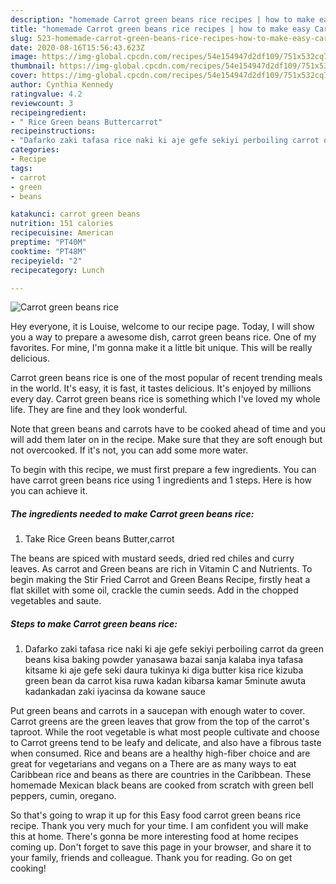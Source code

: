 ```yaml
---
description: "homemade Carrot green beans rice recipes | how to make easy Carrot green beans rice"
title: "homemade Carrot green beans rice recipes | how to make easy Carrot green beans rice"
slug: 523-homemade-carrot-green-beans-rice-recipes-how-to-make-easy-carrot-green-beans-rice
date: 2020-08-16T15:56:43.623Z
image: https://img-global.cpcdn.com/recipes/54e154947d2df109/751x532cq70/carrot-green-beans-rice-recipe-main-photo.jpg
thumbnail: https://img-global.cpcdn.com/recipes/54e154947d2df109/751x532cq70/carrot-green-beans-rice-recipe-main-photo.jpg
cover: https://img-global.cpcdn.com/recipes/54e154947d2df109/751x532cq70/carrot-green-beans-rice-recipe-main-photo.jpg
author: Cynthia Kennedy
ratingvalue: 4.2
reviewcount: 3
recipeingredient:
- " Rice Green beans Buttercarrot"
recipeinstructions:
- "Dafarko zaki tafasa rice naki ki aje gefe sekiyi perboiling carrot da green beans kisa baking powder yanasawa bazai sanja kalaba inya tafasa kitsame ki aje gefe seki daura tukinya ki diga butter kisa rice kizuba green bean da carrot kisa ruwa kadan kibarsa kamar 5minute awuta kadankadan zaki iyacinsa da kowane sauce"
categories:
- Recipe
tags:
- carrot
- green
- beans

katakunci: carrot green beans 
nutrition: 151 calories
recipecuisine: American
preptime: "PT40M"
cooktime: "PT48M"
recipeyield: "2"
recipecategory: Lunch

---
```



![Carrot green beans rice](https://img-global.cpcdn.com/recipes/54e154947d2df109/751x532cq70/carrot-green-beans-rice-recipe-main-photo.jpg)

Hey everyone, it is Louise, welcome to our recipe page. Today, I will show you a way to prepare a awesome dish, carrot green beans rice. One of my favorites. For mine, I'm gonna make it a little bit unique. This will be really delicious.

Carrot green beans rice is one of the most popular of recent trending meals in the world. It's easy, it is fast, it tastes delicious. It's enjoyed by millions every day. Carrot green beans rice is something which I've loved my whole life. They are fine and they look wonderful.

Note that green beans and carrots have to be cooked ahead of time and you will add them later on in the recipe. Make sure that they are soft enough but not overcooked. If it&#39;s not, you can add some more water.


To begin with this recipe, we must first prepare a few ingredients. You can have carrot green beans rice using 1 ingredients and 1 steps. Here is how you can achieve it.

<!--inarticleads1-->

##### The ingredients needed to make Carrot green beans rice:

1. Take  Rice Green beans Butter,carrot


The beans are spiced with mustard seeds, dried red chiles and curry leaves. As carrot and Green beans are rich in Vitamin C and Nutrients. To begin making the Stir Fried Carrot and Green Beans Recipe, firstly heat a flat skillet with some oil, crackle the cumin seeds. Add in the chopped vegetables and saute. 

<!--inarticleads2-->

##### Steps to make Carrot green beans rice:

1. Dafarko zaki tafasa rice naki ki aje gefe sekiyi perboiling carrot da green beans kisa baking powder yanasawa bazai sanja kalaba inya tafasa kitsame ki aje gefe seki daura tukinya ki diga butter kisa rice kizuba green bean da carrot kisa ruwa kadan kibarsa kamar 5minute awuta kadankadan zaki iyacinsa da kowane sauce


Put green beans and carrots in a saucepan with enough water to cover. Carrot greens are the green leaves that grow from the top of the carrot&#39;s taproot. While the root vegetable is what most people cultivate and choose to Carrot greens tend to be leafy and delicate, and also have a fibrous taste when consumed. Rice and beans are a healthy high-fiber choice and are great for vegetarians and vegans on a There are as many ways to eat Caribbean rice and beans as there are countries in the Caribbean. These homemade Mexican black beans are cooked from scratch with green bell peppers, cumin, oregano. 

So that's going to wrap it up for this Easy food carrot green beans rice recipe. Thank you very much for your time. I am confident you will make this at home. There's gonna be more interesting food at home recipes coming up. Don't forget to save this page in your browser, and share it to your family, friends and colleague. Thank you for reading. Go on get cooking!
